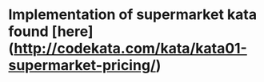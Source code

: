 # Implementation of supermarket kata found [here] (http://codekata.com/kata/kata01-supermarket-pricing/)